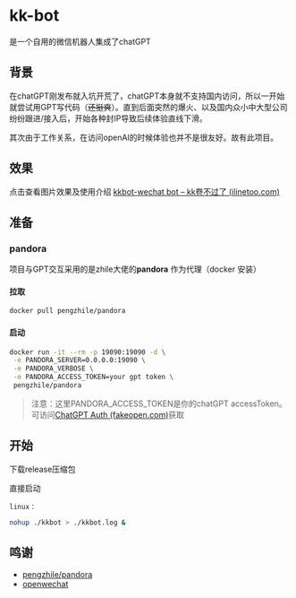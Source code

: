 # kk-bot

是一个自用的微信机器人集成了chatGPT

## 背景

在chatGPT刚发布就入坑开荒了，chatGPT本身就不支持国内访问，所以一开始就尝试用GPT写代码（~~还挺爽~~）。直到后面突然的爆火、以及国内众小中大型公司纷纷跟进/接入后，开始各种封IP导致后续体验直线下滑。

其次由于工作关系，在访问openAI的时候体验也并不是很友好。故有此项目。



## 效果

点击查看图片效果及使用介绍 [kkbot-wechat bot – kk卷不过了 (ilinetoo.com)](http://ilinetoo.com/2023/06/221.html)




## 准备

### pandora

项目与GPT交互采用的是zhile大佬的**pandora** 作为代理（docker 安装）

#### 拉取

```bash
docker pull pengzhile/pandora
```

#### 启动

```bash
docker run -it --rm -p 19090:19090 -d \
 -e PANDORA_SERVER=0.0.0.0:19090 \
 -e PANDORA_VERBOSE \
 -e PANDORA_ACCESS_TOKEN=your gpt token \
 pengzhile/pandora 
```

> 注意：这里PANDORA_ACCESS_TOKEN是你的chatGPT accessToken。 可访问[ChatGPT Auth (fakeopen.com)](https://ai.fakeopen.com/auth)获取

## 开始

下载release压缩包

直接启动



`linux：`

```bash
nohup ./kkbot > ./kkbot.log & 
```



## 鸣谢

- [pengzhile/pandora](https://github.com/pengzhile/pandora)
- [openwechat](https://github.com/eatmoreapple/openwechat)
